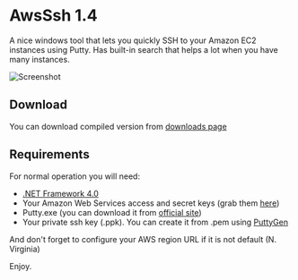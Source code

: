AwsSsh 1.4
==========

A nice windows tool that lets you quickly SSH to your Amazon EC2 instances using Putty. Has built-in search that helps a lot when you have many instances.

![Screenshot](https://raw.github.com/poma/AwsSsh/master/Screenshots/Screenshot1.png)

Download
------------
You can download compiled version from [downloads page](https://github.com/poma/AwsSsh/downloads)


Requirements
------------

For normal operation you will need:

* [.NET Framework 4.0](http://www.microsoft.com/en-us/download/details.aspx?id=17851)
* Your Amazon Web Services access and secret keys (grab them [here](https://portal.aws.amazon.com/gp/aws/securityCredentials))
* Putty.exe (you can download it from [official site](http://www.chiark.greenend.org.uk/~sgtatham/putty/download.html))
* Your private ssh key (.ppk). You can create it from .pem using [PuttyGen](http://www.chiark.greenend.org.uk/~sgtatham/putty/download.html)

And don't forget to configure your AWS region URL if it is not default (N. Virginia)

Enjoy.